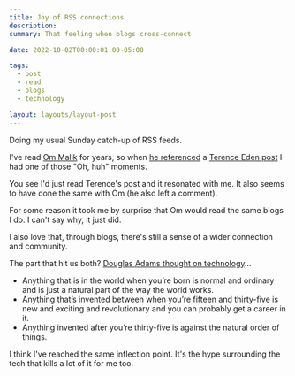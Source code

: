 ```yaml
---
title: Joy of RSS connections
description:
summary: That feeling when blogs cross-connect

date: 2022-10-02T00:00:01.00-05:00

tags:
  - post
  - read
  - blogs
  - technology

layout: layouts/layout-post
---
```

Doing my usual Sunday catch-up of RSS feeds.

I've read <a href="https://om.co" title="">Om Malik</a> for years, so when <a href="https://om.co/2022/10/02/october-2022-a-personal-update-some-good-reads/" title="Om's blog post">he referenced</a> a <a href="https://shkspr.mobi/blog/2022/09/have-i-reached-the-douglas-adams-inflection-point-or-is-modern-tech-just-a-bit-rubbish/" title="">Terence Eden post</a> I had one of those "Oh, huh" moments.

You see I'd just read Terence's post and it resonated with me. It also seems to have done the same with Om (he also left a comment).

For some reason it took me by surprise that Om would read the same blogs I do. I can't say why, it just did.

I also love that, through blogs, there's still a sense of a wider connection and community.

The part that hit us both? <a href="https://www.google.co.uk/books/edition/The_Salmon_of_Doubt/xU3m_s5O7yMC?hl=en&amp;gbpv=1&amp;printsec=frontcover&amp;bsq=normal%20and%20ordinary" title="">Douglas Adams thought on technology</a>...

<ul>
<li>Anything that is in the world when you’re born is normal and ordinary and is just a natural part of the way the world works.</li>
<li>Anything that’s invented between when you’re fifteen and thirty-five is new and exciting and revolutionary and you can probably get a career in it.</li>
<li>Anything invented after you’re thirty-five is against the natural order of things.</li>
</ul>

I think I've reached the same inflection point.  It's the hype surrounding the tech that kills a lot of it for me too.